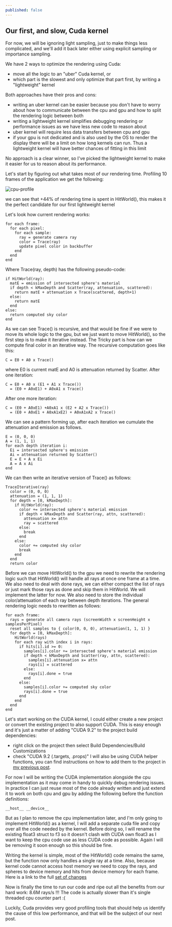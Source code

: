 ```yaml
---
published: false
---
```

## Our first, and slow, Cuda kernel

For now, we will be ignoring light sampling, just to make things less complicated, and we'll add it back later either using explicit sampling or importance sampling. 

We have 2 ways to optimize the rendering using Cuda:
- move all the logic to an "uber" Cuda kernel, or
- which part is the slowest and only optimize that part first, by writing a "lightweight" kernel

Both approaches have their pros and cons:
- writing an uber kernel can be easier because you don't have to worry about how to communicate between the cpu and gpu and how to split the rendering logic between both
- writing a lightweight kernel simplifies debugging rendering or performance issues as we have less new code to reason about
- uber kernel will require less data transfers between cpu and gpu
- if your gpu is not dedicated and is also used by the OS to render the display there will be a limit on how long kernels can run. Thus a lightweight kernel will have better chances of fitting in this limit

No approach is a clear winner, so I've picked the lightweight kernel to make it easier for us to reason about its performance. 

Let's start by figuring out what takes most of our rendering time. Profiling 10 frames of the application we get the following:

![cpu-profile]({{site.baseurl}}/images/CpuProfileWithoutLightSampling.png)

we can see that +44% of rendering time is spent in HitWorld(), this makes it the perfect candidate for our first lightweight kernel

Let's look how current rendering works:
```
for each frame:
  for each pixel:
    for each sample:
      ray = generate camera ray
      color = Trace(ray)
      update pixel color in backbuffer
    end
  end
end
```

Where Trace(ray, depth) has the following pseudo-code:
```
if HitWorld(ray):
  matE = emission of intersected sphere's material
  if depth < kMaxDepth and Scatter(ray, attenuation, scattered):
    return matE + attenuation x Trace(scattered, depth+1)
  else:
    return matE
  end
else:
  return computed sky color
end
```

As we can see Trace() is recursive, and that would be fine if we were to move its whole logic to the gpu, but we just want to move HitWorld(), so the first step is to make it iterative instead. The Tricky part is how can we compute final color in an iterative way. The recursive computation goes like this:
```
C = E0 + A0 x Trace() 
```
where E0 is current matE and A0 is attenuation returned by Scatter. After one iteration:
```
C = E0 + A0 x (E1 + A1 x Trace())
  = (E0 + A0xE1) + A0xA1 x Trace()
```
After one more iteration:
```
C = (E0 + A0xE1) +A0xA1 x (E2 + A2 x Trace())
  = (E0 + A0xE1 + A0xA1xE2) + A0xA1xA2 x Trace()
```
We can see a pattern forming up, after each iteration we cumulate the attenuation and emission as follows.
```
E = (0, 0, 0)
A = (1, 1, 1)
for each depth iteration i:
  Ei = intersected sphere's emission
  Ai = attenuation returned by Scatter()
  E = E + A x Ei
  A = A x Ai
end
```

We can then write an iterative version of Trace() as follows:
```
TraceIterative(ray)
  color = (0, 0, 0)
  attenuation = (1, 1, 1)
  for depth = [0, kMaxDepth]:
    if HitWorld(ray):
      color += intersected sphere's material emission
      if depth < kMaxDepth and Scatter(ray, attn, scattered):
        attenuation x= attn
        ray = scattered
      else:
        break
      end
    else:
      color += computed sky color
      break
    end
  end
  return color
```

Before we can move HitWorld() to the gpu we need to rewrite the rendering logic such that HitWorld() will handle all rays at once one frame at a time. We also need to deal with done rays, we can either compact the list of rays or just mark those rays as done and skip them in HitWorld. We will implement the latter for now. We also need to store the individual color/attenuation of each ray between depth iterations. The general rendering logic needs to rewritten as follows:
```
for each frame:
  rays = generate all camera rays (screenWidth x screenHeight x samplesPerPixel)
  reset all samples to { color(0, 0, 0), attenuation(1, 1, 1) }
  for depth = [0, kMaxDepth]:
    HitWorld(rays)
    for each ray with index i in rays:
      if hits[i].id >= 0:
        samples[i].color += intersected sphere's material emission
        if depth < kMaxDepth and Scatter(ray, attn, scattered):
          samples[i].attenuation x= attn
          rays[i] = scattered
        else:
          rays[i].done = true
        end
      else:
        samples[i].color += computed sky color
        rays[i].done = true
      end
    end
  end
end
```

Let's start working on the CUDA kernel, I could either create a new project or convert the existing project to also support CUDA. This is easy enough and it's just a matter of adding "CUDA 9.2" to the project build dependencies:
- right click on the project then select Build Dependencies/Build Customizations
- check "CUDA 9.2 (.targets, .props)"
I will also be using CUDA helper functions, you can find instructions on how to add them to the project in [my previous post](https://voxel-tracer.github.io/Your-First-Cuda-Project/).

For now I will be writing the CUDA implementation alongside the cpu implementation as it may come in handy to quickly debug rendering issues. In practice I can just reuse most of the code already written and just extend it to work on both cpu and gpu by adding the following before the function definitions:
```
__host__ __device__
```
But as I plan to remove the cpu implementation later, and I'm only going to implement HitWorld() as a kernel, I will add a separate cuda file and copy over all the code needed by the kernel. Before doing so, I will rename the existing float3 struct to f3 so it doesn't clash with CUDA own float3 as I want to keep the cpu code use as less CUDA code as possible. Again I will be removing it soon enough so this should be fine.

Writing the kernel is simple, most of the HitWorld() code remains the same, but the function now only handles a single ray at a time. Also, because kernel code cannot access host memory we need to copy the rays, and spheres to device memory and hits from device memory for each frame.
Here is a link to the full [set of changes](https://github.com/voxel-tracer/CudaPathTracer/commit/937cb3942eaf1abc56f171980ea942f46ac1544f)

Now is finally the time to run our code and ripe out all the benefits from our hard work: 8.6M rays/s !!! The code is actually slower than it's single threaded cpu counter part :(

Luckily, Cuda provides very good profiling tools that should help us identify the cause of this low performance, and that will be the subject of our next post.